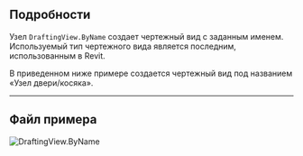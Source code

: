 ## Подробности
Узел `DraftingView.ByName` создает чертежный вид с заданным именем. Используемый тип чертежного вида является последним, использованным в Revit.

В приведенном ниже примере создается чертежный вид под названием «Узел двери/косяка».
___
## Файл примера

![DraftingView.ByName](./Revit.Elements.Views.DraftingView.ByName_img.jpg)
